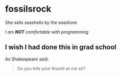 # fossilsrock
She sells seashells by the seashore

_I am **NOT** comfortable with programming_

## I wish I had done this in grad school

As Shakespeare said:
>Do you bite your thumb at me sir?